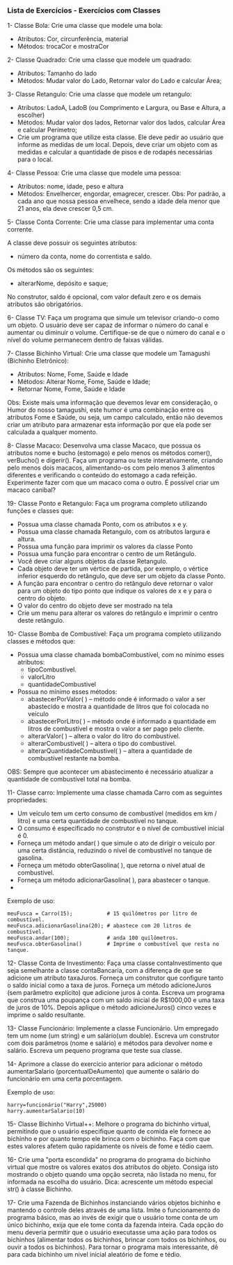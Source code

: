 ### Lista de Exercícios - Exercícios com Classes

1- Classe Bola: Crie uma classe que modele uma bola:

- Atributos: Cor, circunferência, material
- Métodos: trocaCor e mostraCor

2- Classe Quadrado: Crie uma classe que modele um quadrado:

- Atributos: Tamanho do lado
- Métodos: Mudar valor do Lado, Retornar valor do Lado e calcular Área;

3- Classe Retangulo: Crie uma classe que modele um retangulo:

- Atributos: LadoA, LadoB (ou Comprimento e Largura, ou Base e Altura, a escolher)
- Métodos: Mudar valor dos lados, Retornar valor dos lados, calcular Área e calcular Perímetro;
- Crie um programa que utilize esta classe. Ele deve pedir ao usuário que informe as medidas de um local. 
Depois, deve criar um objeto com as medidas e calcular a quantidade de pisos e de rodapés necessárias para o local.

4- Classe Pessoa: Crie uma classe que modele uma pessoa:

- Atributos: nome, idade, peso e altura
- Métodos: Envelhercer, engordar, emagrecer, crescer. Obs: Por padrão, a cada ano que nossa pessoa envelhece, sendo a 
idade dela menor que 21 anos, ela deve crescer 0,5 cm.

5- Classe Conta Corrente: Crie uma classe para implementar uma conta corrente. 

A classe deve possuir os seguintes atributos: 
- número da conta, nome do correntista e saldo.

Os métodos são os seguintes: 
- alterarNome, depósito e saque;

No construtor, saldo é opcional, com valor default zero e os demais atributos são obrigatórios.

6- Classe TV: Faça um programa que simule um televisor criando-o como um objeto. O usuário deve ser capaz de informar o 
número do canal e aumentar ou diminuir o volume. Certifique-se de que o número do canal e o nível do volume permanecem 
dentro de faixas válidas.

7- Classe Bichinho Virtual: Crie uma classe que modele um Tamagushi (Bichinho Eletrônico):

- Atributos: Nome, Fome, Saúde e Idade
- Métodos: Alterar Nome, Fome, Saúde e Idade; 
- Retornar Nome, Fome, Saúde e Idade 

Obs: Existe mais uma informação que devemos levar em consideração, o Humor do nosso tamagushi, este humor é uma 
combinação entre os atributos Fome e Saúde, ou seja, um campo calculado, então não devemos criar um atributo para 
armazenar esta informação por que ela pode ser calculada a qualquer momento.

8- Classe Macaco: Desenvolva uma classe Macaco, que possua os atributos nome e bucho (estomago) e pelo menos os métodos 
comer(), verBucho() e digerir(). Faça um programa ou teste interativamente, criando pelo menos dois macacos, 
alimentando-os com pelo menos 3 alimentos diferentes e verificando o conteúdo do estomago a cada refeição. 
Experimente fazer com que um macaco coma o outro. É possível criar um macaco canibal?

19- Classe Ponto e Retangulo: Faça um programa completo utilizando funções e classes que:

- Possua uma classe chamada Ponto, com os atributos x e y.
- Possua uma classe chamada Retangulo, com os atributos largura e altura.
- Possua uma função para imprimir os valores da classe Ponto
- Possua uma função para encontrar o centro de um Retângulo.
- Você deve criar alguns objetos da classe Retangulo.
- Cada objeto deve ter um vértice de partida, por exemplo, o vértice inferior esquerdo do retângulo, que deve ser um 
objeto da classe Ponto.
- A função para encontrar o centro do retângulo deve retornar o valor para um objeto do tipo ponto que indique os 
valores de x e y para o centro do objeto.
- O valor do centro do objeto deve ser mostrado na tela
- Crie um menu para alterar os valores do retângulo e imprimir o centro deste retângulo.

10- Classe Bomba de Combustível: Faça um programa completo utilizando classes e métodos que:

- Possua uma classe chamada bombaCombustível, com no mínimo esses atributos:
  - tipoCombustivel.
  - valorLitro
  - quantidadeCombustivel
- Possua no mínimo esses métodos:
  - abastecerPorValor( ) – método onde é informado o valor a ser abastecido e mostra a quantidade de litros que foi 
  colocada no veículo
  - abastecerPorLitro( ) – método onde é informado a quantidade em litros de combustível e mostra o valor a ser pago 
  pelo cliente.
  - alterarValor( ) – altera o valor do litro do combustível.
  - alterarCombustivel( ) – altera o tipo do combustível.
  - alterarQuantidadeCombustivel( ) – altera a quantidade de combustível restante na bomba.
  
OBS: Sempre que acontecer um abastecimento é necessário atualizar a quantidade de combustível total na bomba.

11- Classe carro: Implemente uma classe chamada Carro com as seguintes propriedades:

- Um veículo tem um certo consumo de combustível (medidos em km / litro) e uma certa quantidade de combustível no tanque.
- O consumo é especificado no construtor e o nível de combustível inicial é 0.
- Forneça um método andar( ) que simule o ato de dirigir o veículo por uma certa distância, reduzindo o nível de combustível no tanque de gasolina.
- Forneça um método obterGasolina( ), que retorna o nível atual de combustível.
- Forneça um método adicionarGasolina( ), para abastecer o tanque.
- 
Exemplo de uso:

    meuFusca = Carro(15);           # 15 quilômetros por litro de combustível. 
    meuFusca.adicionarGasolina(20); # abastece com 20 litros de combustível. 
    meuFusca.andar(100);            # anda 100 quilômetros.
    meuFusca.obterGasolina()        # Imprime o combustível que resta no tanque.

12- Classe Conta de Investimento: Faça uma classe contaInvestimento que seja semelhante a classe contaBancaria, com a 
diferença de que se adicione um atributo taxaJuros. Forneça um construtor que configure tanto o saldo inicial como a 
taxa de juros. Forneça um método adicioneJuros (sem parâmetro explícito) que adicione juros à conta. 
Escreva um programa que construa uma poupança com um saldo inicial de R$1000,00 e uma taxa de juros de 10%. 
Depois aplique o método adicioneJuros() cinco vezes e imprime o saldo resultante.

13- Classe Funcionário: Implemente a classe Funcionário. Um empregado tem um nome (um string) e um salário(um double). 
Escreva um construtor com dois parâmetros (nome e salário) e métodos para devolver nome e salário. Escreva um pequeno 
programa que teste sua classe.

14- Aprimore a classe do exercício anterior para adicionar o método aumentarSalario (porcentualDeAumento) que aumente o 
salário do funcionário em uma certa porcentagem.

Exemplo de uso:

    harry=funcionário("Harry",25000)
    harry.aumentarSalario(10)

15- Classe Bichinho Virtual++: Melhore o programa do bichinho virtual, permitindo que o usuário especifique quanto de 
comida ele fornece ao bichinho e por quanto tempo ele brinca com o bichinho. Faça com que estes valores afetem quão 
rapidamente os níveis de fome e tédio caem.

16- Crie uma "porta escondida" no programa do programa do bichinho virtual que mostre os valores exatos dos atributos 
do objeto. Consiga isto mostrando o objeto quando uma opção secreta, não listada no menu, for informada na escolha do 
usuário. Dica: acrescente um método especial str() à classe Bichinho.

17- Crie uma Fazenda de Bichinhos instanciando vários objetos bichinho e mantendo o controle deles através de uma lista. 
Imite o funcionamento do programa básico, mas ao invés de exigir que o usuário tome conta de um único bichinho, exija 
que ele tome conta da fazenda inteira. Cada opção do menu deveria permitir que o usuário executasse uma ação para todos 
os bichinhos (alimentar todos os bichinhos, brincar com todos os bichinhos, ou ouvir a todos os bichinhos). 
Para tornar o programa mais interessante, dê para cada bichinho um nivel inicial aleatório de fome e tédio.